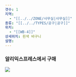 ```yaml
---
갯수: 1
지역:
  - "[[../../ZONE/사무실|사무실]]"
종류: "[[../../TYPES/공구|공구]]"
위치:
  - "[[WB-4]]"
상세위치: 흰색 바구니
설명:
---
```

### 알리익스프레스에서 구매

![](http://192.168.50.22/devices/240821_IMG_0015.jpg)
